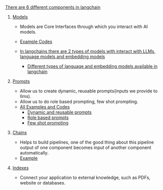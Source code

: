 [There are 6 different components in langchain](https://youtu.be/-xSJA8-o6Eg?si=egs8arE5UeWWqlaL&t=295)
1. [Models](https://youtu.be/-xSJA8-o6Eg?si=mSNaVhgcYpL7h1t5&t=345)
    - Models are Core Interfaces through which you interact with AI models.  

    - [Example Codes](https://youtu.be/-xSJA8-o6Eg?si=_LsdNn-kocwS-goQ&t=727)

    - [In langchains there are 2 types of models with interact with LLMs, language models and embedding models](https://youtu.be/-xSJA8-o6Eg?si=XM53gLlgEcLNcT71&t=797)  
         - [Different types of language and embedding models available in langchain](https://youtu.be/-xSJA8-o6Eg?si=5VhNdejW4F15vg_g&t=890)

2. [Prompts](https://youtu.be/-xSJA8-o6Eg?si=s_yQ59pPp31H6Umb&t=1010)
    - Allow us to create dynamic, reusable prompts(inputs we provide to llms). 
    - Allow us to do role based prompting, few shot prompting. 
    - [All Examples and Codes](https://youtu.be/-xSJA8-o6Eg?si=QWFA_08FvlbcG6zg&t=1145)
        - [Dynamic and reusable prompts](https://youtu.be/-xSJA8-o6Eg?si=usr1e2Ua6YPRj-j4&t=1197)
        - [Role based prompts](https://youtu.be/-xSJA8-o6Eg?si=SGMGaIXFQBN5w91g&t=1241)
        - [Few shot prompting](https://youtu.be/-xSJA8-o6Eg?si=kIqs_cs6fgI6-rNd&t=1301)

3. [Chains](https://youtu.be/-xSJA8-o6Eg?si=LosZtmBBbJm1P2Cv&t=1460)
   - Helps to build pipelines, one of the good thing about this pipeline output of one component becomes input of another component automatically.
   - [Example](https://youtu.be/-xSJA8-o6Eg?si=ZRiGhUqxL-QUiAen&t=1507)
4. [Indexes](https://youtu.be/-xSJA8-o6Eg?si=xwYgm4UfI-uhpsny&t=1920)
   - Connect your application to external knowledge, such as PDFs,  website or databases.
   